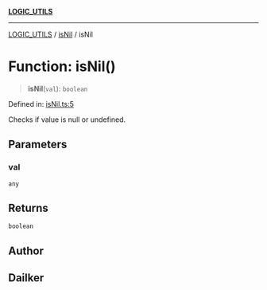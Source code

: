 [**LOGIC_UTILS**](../../README.md)

***

[LOGIC_UTILS](../../README.md) / [isNil](../README.md) / isNil

# Function: isNil()

> **isNil**(`val`): `boolean`

Defined in: [isNil.ts:5](https://github.com/dailker/everyutil/blob/acf16940f3e607b618e84e164891e8ae03e0a446/src/logic/isNil.ts#L5)

Checks if value is null or undefined.

## Parameters

### val

`any`

## Returns

`boolean`

## Author

## Dailker
